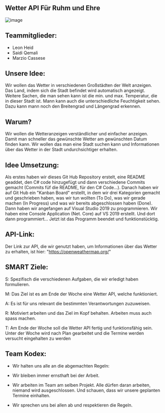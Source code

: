 ## Wetter API       Für Ruhm und Ehre


![image](https://user-images.githubusercontent.com/90248281/138290909-fd4d1bda-0e8a-41fd-a9bd-953875f7c7c0.png)


## Teammitglieder:

- Leon Heid
- Saidi Qemali
- Marzio Cassese


## Unsere Idee:

Wir wollen das Wetter in verschiedenen Großstädten der Welt anzeigen. Das Land, indem sich die Stadt befindet wird automatisch angezeigt. Weitere Sachen, die man sehen kann ist die min. und max. Temperatur, die in dieser Stadt ist. Mann kann auch die unterschiedliche Feuchtigkeit sehen. Dazu kann mann noch den Breitengrad und Längengrad erkennen.


## Warum?

Wir wollen die Wetteranzeigen verständlicher und einfacher anzeigen. Damit man schneller das gewünschte Wetter am gewünschten Datum finden kann. Wir wollen das man eine Stadt suchen kann und Informationen über das Wetter in der Stadt undurchsichtiger erhalten.


## Idee Umsetzung:

Als erstes haben wir dieses Git Hub Repository erstelt, eine README geaddet, den C# code hinzugefügt und dann verschiedene Commits gemacht (Commits füf die README, für den C# Code...).
Danach haben wir auf Git Hub ein "Kanban Board" erstellt, in dem wir drei Kategorien gemacht und geschrieben haben, was wir tun wollten (To Do), was wir gerade machen (In Progress) und was wir bereits abgeschlossen haben (Done).
Dann haben wir angefangen auf Visual Studio 2019 zu programmieren. Wir haben eine Console Application (Net. Core) auf VS 2019 erstellt. Und dort dann programmiert... Jetzt ist das Programm beendet und funktionstücktig. 
 

## API-Link:

Der Link zur API, die wir genutzt haben, um Informationen über das Wetter zu erhalten, ist hier: "https://openweathermap.org/"
 

## SMART Ziele:

S: Spezifisch die verschiedenen Aufgaben, die wir erledigt haben formulieren.

M: Das Ziel ist es am Ende der Woche eine Wetter API, welche funktioniert.

A: Es ist für uns relevant die bestimmten Verantwortungen zuzuweisen.

R: Motiviert arbeiten und das Ziel im Kopf behalten. Arbeiten muss auch spass machen.

T: Am Ende der Woche soll die Wetter API fertig und funktionsfähig sein. Unter der Woche wird nach Plan gearbeitet und die Termine werden versucht eingehalten zu werden


## Team Kodex:

- Wir halten uns alle an die abgemachten Regeln:

- Wir bleiben immer ernsthaft bei der Arbeit.

- Wir arbeiten im Team am selben Projekt. Alle dürfen daran arbeiten, niemand wird ausgeschlossen. Und schauen, dass wir unsere geplanten Termine einhalten.

- Wir sprechen uns bei allen ab und respektieren die Regeln.

